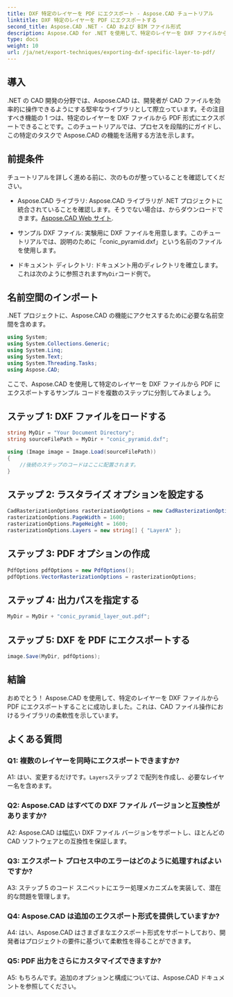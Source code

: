 ```yaml
---
title: DXF 特定のレイヤーを PDF にエクスポート - Aspose.CAD チュートリアル
linktitle: DXF 特定のレイヤーを PDF にエクスポートする
second_title: Aspose.CAD .NET - CAD および BIM ファイル形式
description: Aspose.CAD for .NET を使用して、特定のレイヤーを DXF ファイルから PDF にエクスポートする方法を学びます。シームレスな統合については、このステップバイステップ ガイドに従ってください。
type: docs
weight: 10
url: /ja/net/export-techniques/exporting-dxf-specific-layer-to-pdf/
---
```

## 導入

.NET の CAD 開発の分野では、Aspose.CAD は、開発者が CAD ファイルを効率的に操作できるようにする堅牢なライブラリとして際立っています。その注目すべき機能の 1 つは、特定のレイヤーを DXF ファイルから PDF 形式にエクスポートできることです。このチュートリアルでは、プロセスを段階的にガイドし、この特定のタスクで Aspose.CAD の機能を活用する方法を示します。

## 前提条件

チュートリアルを詳しく進める前に、次のものが整っていることを確認してください。

-  Aspose.CAD ライブラリ: Aspose.CAD ライブラリが .NET プロジェクトに統合されていることを確認します。そうでない場合は、からダウンロードできます。[Aspose.CAD Web サイト](https://releases.aspose.com/cad/net/).

- サンプル DXF ファイル: 実験用に DXF ファイルを用意します。このチュートリアルでは、説明のために「conic_pyramid.dxf」という名前のファイルを使用します。

- ドキュメント ディレクトリ: ドキュメント用のディレクトリを確立します。これは次のように参照されます`MyDir`コード例で。

## 名前空間のインポート

.NET プロジェクトに、Aspose.CAD の機能にアクセスするために必要な名前空間を含めます。

```csharp
using System;
using System.Collections.Generic;
using System.Linq;
using System.Text;
using System.Threading.Tasks;
using Aspose.CAD;
```

ここで、Aspose.CAD を使用して特定のレイヤーを DXF ファイルから PDF にエクスポートするサンプル コードを複数のステップに分割してみましょう。

## ステップ 1: DXF ファイルをロードする

```csharp
string MyDir = "Your Document Directory";
string sourceFilePath = MyDir + "conic_pyramid.dxf";

using (Image image = Image.Load(sourceFilePath))
{
    //後続のステップのコードはここに配置されます。
}
```

## ステップ 2: ラスタライズ オプションを設定する

```csharp
CadRasterizationOptions rasterizationOptions = new CadRasterizationOptions();
rasterizationOptions.PageWidth = 1600;
rasterizationOptions.PageHeight = 1600;
rasterizationOptions.Layers = new string[] { "LayerA" };
```

## ステップ 3: PDF オプションの作成

```csharp
PdfOptions pdfOptions = new PdfOptions();
pdfOptions.VectorRasterizationOptions = rasterizationOptions;
```

## ステップ 4: 出力パスを指定する

```csharp
MyDir = MyDir + "conic_pyramid_layer_out.pdf";
```

## ステップ 5: DXF を PDF にエクスポートする

```csharp
image.Save(MyDir, pdfOptions);
```

## 結論

おめでとう！ Aspose.CAD を使用して、特定のレイヤーを DXF ファイルから PDF にエクスポートすることに成功しました。これは、CAD ファイル操作におけるライブラリの柔軟性を示しています。

## よくある質問

### Q1: 複数のレイヤーを同時にエクスポートできますか?

 A1: はい、変更するだけです。`Layers`ステップ 2 で配列を作成し、必要なレイヤー名を含めます。

### Q2: Aspose.CAD はすべての DXF ファイル バージョンと互換性がありますか?

A2: Aspose.CAD は幅広い DXF ファイル バージョンをサポートし、ほとんどの CAD ソフトウェアとの互換性を保証します。

### Q3: エクスポート プロセス中のエラーはどのように処理すればよいですか?

A3: ステップ 5 のコード スニペットにエラー処理メカニズムを実装して、潜在的な問題を管理します。

### Q4: Aspose.CAD は追加のエクスポート形式を提供していますか?

A4: はい、Aspose.CAD はさまざまなエクスポート形式をサポートしており、開発者はプロジェクトの要件に基づいて柔軟性を得ることができます。

### Q5: PDF 出力をさらにカスタマイズできますか?

A5: もちろんです。追加のオプションと構成については、Aspose.CAD ドキュメントを参照してください。
